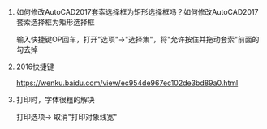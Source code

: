 1. 如何修改AutoCAD2017套索选择框为矩形选择框吗？如何修改AutoCAD2017套索选择框为矩形选择框

    输入快捷键OP回车，打开"选项"->"选择集"，将"允许按住并拖动套索"前面的勾去掉

1. 2016快捷键

    https://wenku.baidu.com/view/ec954de967ec102de3bd89a0.html

1. 打印时，字体很粗的解决

    打印选项-> 取消"打印对象线宽"
